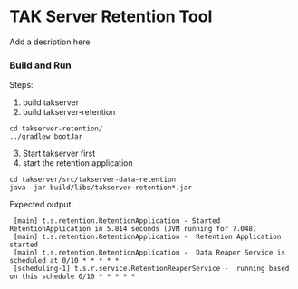 # TAK Server Retention Tool

Add a desription here

### Build and Run 
Steps:
1. build takserver
2. build takserver-retention

```
cd takserver-retention/
../gradlew bootJar
```

3. Start takserver first
4. start the retention application
```
cd takserver/src/takserver-data-retention
java -jar build/libs/takserver-retention*.jar
```
Expected output:

```
 [main] t.s.retention.RetentionApplication - Started RetentionApplication in 5.814 seconds (JVM running for 7.048)
 [main] t.s.retention.RetentionApplication -  Retention Application started  
 [main] t.s.retention.RetentionApplication -  Data Reaper Service is scheduled at 0/10 * * * * *
 [scheduling-1] t.s.r.service.RetentionReaperService -  running based on this schedule 0/10 * * * * *
```

